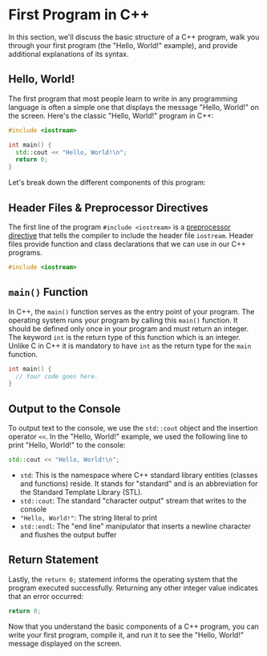 # First Program in C++

In this section, we'll discuss the basic structure of a C++ program, walk you through your first program (the "Hello, World!" example), and provide additional explanations of its syntax.

## Hello, World!

The first program that most people learn to write in any programming language is often a simple one that displays the message "Hello, World!" on the screen. Here's the classic "Hello, World!" program in C++:

```cpp
#include <iostream>

int main() {
  std::cout << "Hello, World!\n";
  return 0;
}
```

Let's break down the different components of this program:

## Header Files & Preprocessor Directives

The first line of the program `#include <iostream>` is a [preprocessor directive](https://en.cppreference.com/w/cpp/preprocessor) that tells the compiler to include the header file `iostream`. Header files provide function and class declarations that we can use in our C++ programs.

```cpp
#include <iostream>
```

## `main()` Function

In C++, the `main()` function serves as the entry point of your program. The operating system runs your program by calling this `main()` function. It should be defined only once in your program and must return an integer. The keyword `int` is the return type of this function which is an integer. Unlike C in C++ it is mandatory to have `int` as the return type for the `main` function.

```cpp
int main() {
  // Your code goes here.
}
```

## Output to the Console

To output text to the console, we use the `std::cout` object and the insertion operator `<<`. In the "Hello, World!" example, we used the following line to print "Hello, World!" to the console:

```cpp
std::cout << "Hello, World!\n";
```
- `std`: This is the namespace where C++ standard library entities (classes and functions) reside. It stands for "standard" and is an abbreviation for the Standard Template Library (STL).
- `std::cout`: The standard "character output" stream that writes to the console
- `"Hello, World!"`: The string literal to print
- `std::endl`: The "end line" manipulator that inserts a newline character and flushes the output buffer

## Return Statement

Lastly, the `return 0;` statement informs the operating system that the program executed successfully. Returning any other integer value indicates that an error occurred:

```cpp
return 0;
```

Now that you understand the basic components of a C++ program, you can write your first program, compile it, and run it to see the "Hello, World!" message displayed on the screen.
